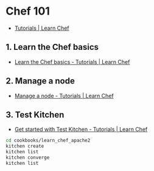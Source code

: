 # Chef 101

- [Tutorials | Learn Chef](https://learn.chef.io/tutorials/)

## 1. Learn the Chef basics

- [Learn the Chef basics - Tutorials | Learn Chef](https://learn.chef.io/tutorials/learn-the-basics/)

## 2. Manage a node

- [Manage a node - Tutorials | Learn Chef](https://learn.chef.io/tutorials/manage-a-node/)

## 3. Test Kitchen 

- [Get started with Test Kitchen - Tutorials | Learn Chef](https://learn.chef.io/tutorials/local-development/)

```bash
cd cookbooks/learn_chef_apache2
kitchen create
kitchen list
kitchen converge
kitchen list
```
